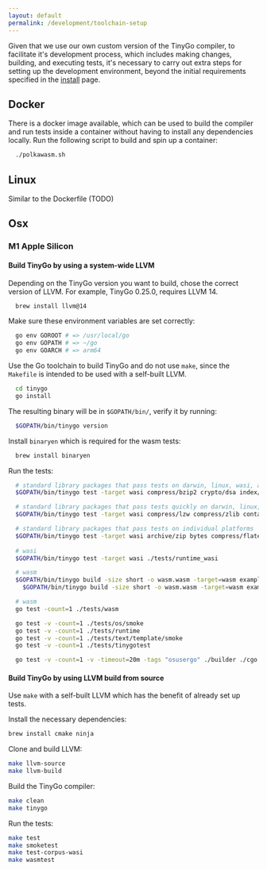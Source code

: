 ```yaml
---
layout: default
permalink: /development/toolchain-setup
---
```


Given that we use our own custom version of the TinyGo compiler, to facilitate it's development process, which includes making changes, building, and executing tests, it's necessary to carry out extra steps for setting up the development environment, beyond the initial requirements specified in the [install](/development/install) page.

## Docker

There is a docker image available, which can be used to build the compiler and run tests inside a container without having to install any dependencies locally.
Run the following script to build and spin up a container:

```sh
  ./polkawasm.sh
```

## Linux

Similar to the Dockerfile (TODO)

## Osx
### M1 Apple Silicon

#### Build TinyGo by using a system-wide LLVM

Depending on the TinyGo version you want to build, chose the correct version of LLVM. 
For example, TinyGo 0.25.0, requires LLVM 14.

```sh
  brew install llvm@14
```

Make sure these environment variables are set correctly:

```sh
  go env GOROOT # => /usr/local/go
  go env GOPATH # => ~/go
  go env GOARCH # => arm64
```

Use the Go toolchain to build TinyGo and do not use `make`, since the `Makefile` is intended to be used with a self-built LLVM.

```sh
  cd tinygo
  go install
```

The resulting binary will be in `$GOPATH/bin/`, verify it by running:

```sh
  $GOPATH/bin/tinygo version
```

Install `binaryen` which is required for the wasm tests:

```sh
  brew install binaryen
```

Run the tests:

```sh
  # standard library packages that pass tests on darwin, linux, wasi, and windows, but take over a minute in wasi
  $GOPATH/bin/tinygo test -target wasi compress/bzip2 crypto/dsa index/suffixarray

  # standard library packages that pass tests quickly on darwin, linux, wasi, and windows
  $GOPATH/bin/tinygo test -target wasi compress/lzw compress/zlib container/heap container/list container/ring crypto/des crypto/md5 crypto/rc4 crypto/sha1 crypto/sha256 crypto/sha512 debug/macho embed/internal/embedtest encoding encoding/ascii85 encoding/base32 encoding/base64 encoding/csv encoding/hex go/scanner hash hash/adler32 hash/crc64 hash/fnv html internal/itoa internal/profile math math/cmplx net/http/internal/ascii net/mail os path reflect sync testing testing/iotest text/scanner unicode unicode/utf16 unicode/utf8

  # standard library packages that pass tests on individual platforms
  $GOPATH/bin/tinygo test -target wasi archive/zip bytes compress/flate crypto/hmac debug/dwarf debug/plan9obj image io/ioutil mime/quotedprintable net strconv testing/fstest text/tabwriter text/template/parse
  
  # wasi
  $GOPATH/bin/tinygo test -target wasi ./tests/runtime_wasi

  # wasm
  $GOPATH/bin/tinygo build -size short -o wasm.wasm -target=wasm examples/wasm/export
	$GOPATH/bin/tinygo build -size short -o wasm.wasm -target=wasm examples/wasm/main

  # wasm
  go test -count=1 ./tests/wasm

  go test -v -count=1 ./tests/os/smoke
  go test -v -count=1 ./tests/runtime
  go test -v -count=1 ./tests/text/template/smoke
  go test -v -count=1 ./tests/tinygotest

  go test -v -count=1 -v -timeout=20m -tags "osusergo" ./builder ./cgo ./compileopts ./compiler ./interp ./transform .
```

#### Build TinyGo by using LLVM build from source

Use `make` with a self-built LLVM which has the benefit of already set up tests.

Install the necessary dependencies:

```sh
brew install cmake ninja
```

Clone and build LLVM:

```sh
make llvm-source
make llvm-build
```

Build the TinyGo compiler:

```sh
make clean
make tinygo
```

Run the tests:

```sh
make test
make smoketest
make test-corpus-wasi
make wasmtest
```
